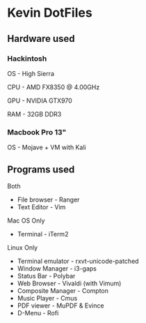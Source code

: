 # Kevin DotFiles

## Hardware used

### Hackintosh
OS     - High Sierra

CPU    - AMD FX8350 @ 4.00GHz

GPU    - NVIDIA GTX970

RAM    - 32GB DDR3

### Macbook Pro 13"
OS     - Mojave + VM with Kali

## Programs used

Both
+ File browser       -  Ranger
+ Text Editor        -  Vim

Mac OS Only
+ Terminal           - iTerm2

Linux Only
+ Terminal emulator  -  rxvt-unicode-patched
+ Window Manager     -  i3-gaps
+ Status Bar         -  Polybar
+ Web Browser        -  Vivaldi (with Vimum)
+ Composite Manager  -  Compton
+ Music Player       -  Cmus
+ PDF viewer         -  MuPDF & Evince
+ D-Menu             -  Rofi
